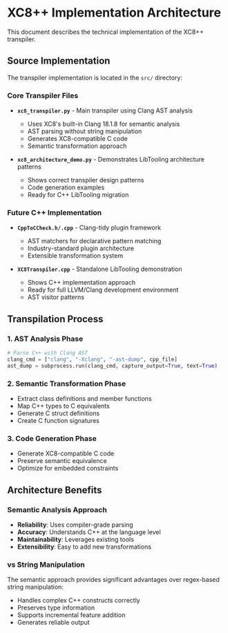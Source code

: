 # XC8++ Implementation Architecture

This document describes the technical implementation of the XC8++ transpiler.

## Source Implementation

The transpiler implementation is located in the `src/` directory:

### Core Transpiler Files

- **`xc8_transpiler.py`** - Main transpiler using Clang AST analysis
  - Uses XC8's built-in Clang 18.1.8 for semantic analysis
  - AST parsing without string manipulation
  - Generates XC8-compatible C code
  - Semantic transformation approach

- **`xc8_architecture_demo.py`** - Demonstrates LibTooling architecture patterns
  - Shows correct transpiler design patterns
  - Code generation examples
  - Ready for C++ LibTooling migration

### Future C++ Implementation

- **`CppToCCheck.h/.cpp`** - Clang-tidy plugin framework
  - AST matchers for declarative pattern matching
  - Industry-standard plugin architecture
  - Extensible transformation system

- **`XC8Transpiler.cpp`** - Standalone LibTooling demonstration
  - Shows C++ implementation approach
  - Ready for full LLVM/Clang development environment
  - AST visitor patterns

## Transpilation Process

### 1. AST Analysis Phase
```python
# Parse C++ with Clang AST
clang_cmd = ["clang", "-Xclang", "-ast-dump", cpp_file]
ast_dump = subprocess.run(clang_cmd, capture_output=True, text=True)
```

### 2. Semantic Transformation Phase
- Extract class definitions and member functions
- Map C++ types to C equivalents
- Generate C struct definitions
- Create C function signatures

### 3. Code Generation Phase
- Generate XC8-compatible C code
- Preserve semantic equivalence
- Optimize for embedded constraints

## Architecture Benefits

### Semantic Analysis Approach
- **Reliability**: Uses compiler-grade parsing
- **Accuracy**: Understands C++ at the language level
- **Maintainability**: Leverages existing tools
- **Extensibility**: Easy to add new transformations

### vs String Manipulation
The semantic approach provides significant advantages over regex-based string manipulation:
- Handles complex C++ constructs correctly
- Preserves type information
- Supports incremental feature addition
- Generates reliable output
